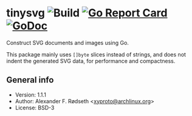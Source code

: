 # tinysvg ![Build](https://github.com/xyproto/tinysvg/workflows/Build/badge.svg) [![Go Report Card](https://goreportcard.com/badge/github.com/xyproto/tinysvg)](https://goreportcard.com/report/github.com/xyproto/tinysvg) [![GoDoc](https://godoc.org/github.com/xyproto/tinysvg?status.svg)](https://godoc.org/github.com/xyproto/tinysvg)

Construct SVG documents and images using Go.

This package mainly uses `[]byte` slices instead of strings, and does not indent the generated SVG data, for performance and compactness.

## General info

* Version: 1.1.1
* Author: Alexander F. Rødseth &lt;xyproto@archlinux.org&gt;
* License: BSD-3
